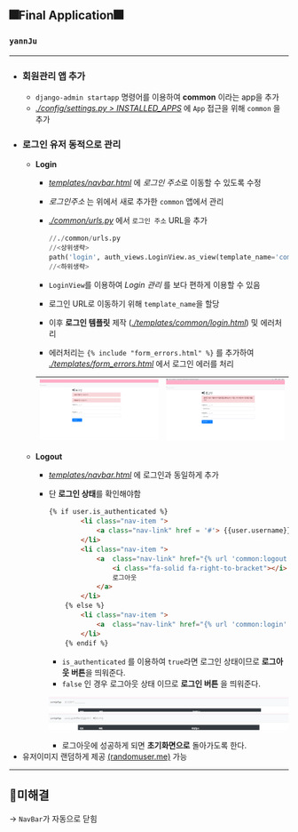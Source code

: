 ## 🎆Final Application🎆
### `yannJu`
---
- ### 회원관리 앱 추가
  - `django-admin startapp` 명령어를 이용하여 **common** 이라는 app을 추가
  - *[./config/settings.py > INSTALLED_APPS](./config/settings.py)* 에 `App` 접근을 위해 `common` 을 추가
- ### 로그인 유저 동적으로 관리
  - **Login**
    - *[templates/navbar.html](templates/navbar.html)* 에 *로그인 주소*로 이동할 수 있도록 수정
    - *로그인주소* 는 위에서 새로 추가한 `common` 앱에서 관리
    - *[./common/urls.py](./common/urls.py)*  에서 `로그인 주소` URL을 추가
     
        ```python
        //./common/urls.py
        //<상위생략>
        path('login', auth_views.LoginView.as_view(template_name='common/login.html'), name='login'),
        //<하위생략>
        ```
    - `LoginView`를 이용하여 *Login 관리* 를 보다 편하게 이용할 수 있음
    - 로그인 URL로 이동하기 위해 `template_name`을 할당
    - 이후 **로그인 템플릿** 제작 (*[./templates/common/login.html](./templates/common/login.html)*) 및 에러처리
    - 에러처리는 `{% include "form_errors.html" %}` 를 추가하여 *[./templates/form_errors.html](./templates/form_errors.html)* 에서 로그인 에러를 처리
     
    ![오류1](../img/img1.png)|![오류2](../img/img2.png)
    --- | --- | 
  - **Logout**
    - *[templates/navbar.html](templates/navbar.html)* 에 로그인과 동일하게 추가
    - 단 **로그인 상태**를 확인해야함
     
        ```html
        {% if user.is_authenticated %}
                <li class="nav-item ">
                    <a class="nav-link" href = '#'> {{user.username}} 님 ฅʕ•̫͡•ʔฅ 반갑습니다 !</a>                   
                </li>
                <li class="nav-item ">
                    <a  class="nav-link" href="{% url 'common:logout' %}">
                        <i class="fa-solid fa-right-to-bracket"></i>
                        로그아웃
                    </a>                   
                </li>
            {% else %}
                <li class="nav-item ">
                    <a  class="nav-link" href="{% url 'common:login' %}">로그인하기 .______.</a>                   
                </li>
            {% endif %}
        ``` 
        - `is_authenticated` 를 이용하여 `true`라면 로그인 상태이므로 **로그아웃 버튼**을 띄워준다.
        - `false` 인 경우 로그아웃 상태 이므로 **로그인 버튼** 을 띄워준다.
         
        ![](../img/img3.PNG)
        ![](../img/img4.PNG)
      - 로그아웃에 성공하게 되면 **초기화면으로** 돌아가도록 한다.
- 유저이미지 랜덤하게 제공 [(randomuser.me)](http://www.randomuser.me) 가능
---
## 🧨미해결
→ `NavBar`가 자동으로 닫힘